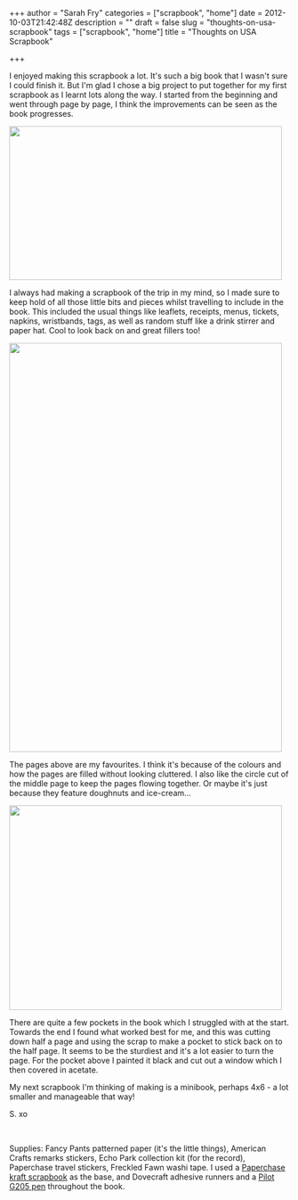 +++
author = "Sarah Fry"
categories = ["scrapbook", "home"]
date = 2012-10-03T21:42:48Z
description = ""
draft = false
slug = "thoughts-on-usa-scrapbook"
tags = ["scrapbook", "home"]
title = "Thoughts on USA Scrapbook"

+++


I enjoyed making this scrapbook a lot. It's such a big book that I wasn't sure I could finish it. But I'm glad I chose a big project to put together for my first scrapbook as I learnt lots along the way. I started from the beginning and went through page by page, I think the improvements can be seen as the book progresses.

<a href="http://sweetaspi.co.uk/images/2012/10/travel-scrapbook2.jpg"><img class="aligncenter size-full wp-image-1299" title="travel scrapbook" src="http://sweetaspi.co.uk/images/2012/10/travel-scrapbook2.jpg" alt="" width="490" height="276" /></a>

I always had making a scrapbook of the trip in my mind, so I made sure to keep hold of all those little bits and pieces whilst travelling to include in the book. This included the usual things like leaflets, receipts, menus, tickets, napkins, wristbands, tags, as well as random stuff like a drink stirrer and paper hat. Cool to look back on and great fillers too!

<a href="http://sweetaspi.co.uk/images/2012/10/favouritepages.jpg"><img class="aligncenter size-full wp-image-1289" title="favouritepages" src="http://sweetaspi.co.uk/images/2012/10/favouritepages.jpg" alt="" width="490" height="734" /></a>

The pages above are my favourites. I think it's because of the colours and how the pages are filled without looking cluttered. I also like the circle cut of the middle page to keep the pages flowing together. Or maybe it's just because they feature doughnuts and ice-cream...

<a href="http://sweetaspi.co.uk/images/2012/10/pocket1.jpg"><img class="aligncenter size-full wp-image-1292" title="pocket" src="http://sweetaspi.co.uk/images/2012/10/pocket1.jpg" alt="" width="490" height="367" /></a>

There are quite a few pockets in the book which I struggled with at the start. Towards the end I found what worked best for me, and this was cutting down half a page and using the scrap to make a pocket to stick back on to the half page. It seems to be the sturdiest and it's a lot easier to turn the page. For the pocket above I painted it black and cut out a window which I then covered in acetate.

My next scrapbook I'm thinking of making is a minibook, perhaps 4x6 - a lot smaller and manageable that way!

S. xo

&nbsp;

Supplies: Fancy Pants patterned paper (it's the little things), American Crafts remarks stickers, Echo Park collection kit (for the record), Paperchase travel stickers, Freckled Fawn washi tape. I used a <a href="http://www.paperchase.co.uk/invt/00333125/" target="_blank">Paperchase kraft scrapbook</a> as the base, and Dovecraft adhesive runners and a <a href="http://www.amazon.co.uk/Pilot-Rollerball-Rubber-Retractable-0-5mm/dp/B0027IXR8K/ref=wl_it_dp_o_nS_nC?ie=UTF8&amp;colid=366HG8GNNQRHA&amp;coliid=I1LW4TNRBEVZRJ" target="_blank">Pilot G205 pen</a> throughout the book.

